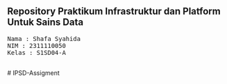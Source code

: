 ## Repository Praktikum Infrastruktur dan Platform Untuk Sains Data

<pre>
Nama : Shafa Syahida
NIM : 2311110050
Kelas : S1SD04-A

</pre># IPSD-Assigment
